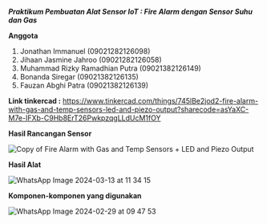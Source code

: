 ***Praktikum Pembuatan Alat Sensor IoT : Fire Alarm dengan Sensor Suhu dan Gas***

**Anggota**
1. Jonathan Immanuel (09021282126098)
2. Jihaan Jasmine Jahroo (09021282126058)
3. Muhammad Rizky Ramadhian Putra (09021382126149)
4. Bonanda Siregar (09021382126135)
5. Fauzan Abghi Patra (09021382126139)

**Link tinkercad :** 
https://www.tinkercad.com/things/745lBe2jod2-fire-alarm-with-gas-and-temp-sensors-led-and-piezo-output?sharecode=asYaXC-M7e-IFXb-C9Hb8ErT26PwkpzqgLLdUcM1fOY

**Hasil Rancangan Sensor**

![Copy of Fire Alarm with Gas and Temp Sensors + LED and Piezo Output](https://github.com/JejeTrue/Fire-Alarm-dengan-Sensor-Suhu-dan-Gas/assets/93305164/148c1f8f-28ef-4b15-97f9-e2a472b18734)

**Hasil Alat**

![WhatsApp Image 2024-03-13 at 11 34 15](https://github.com/JejeTrue/Fire-Alarm-dengan-Sensor-Suhu-dan-Gas/assets/93305164/7bdd21ab-1f85-45ad-b128-2c390ff69dd1)

**Komponen-komponen yang digunakan**

![WhatsApp Image 2024-02-29 at 09 47 53](https://github.com/JejeTrue/Fire-Alarm-dengan-Sensor-Suhu-dan-Gas/assets/93305164/d1cb4573-10a3-49e0-876c-82c7752aec3d)
